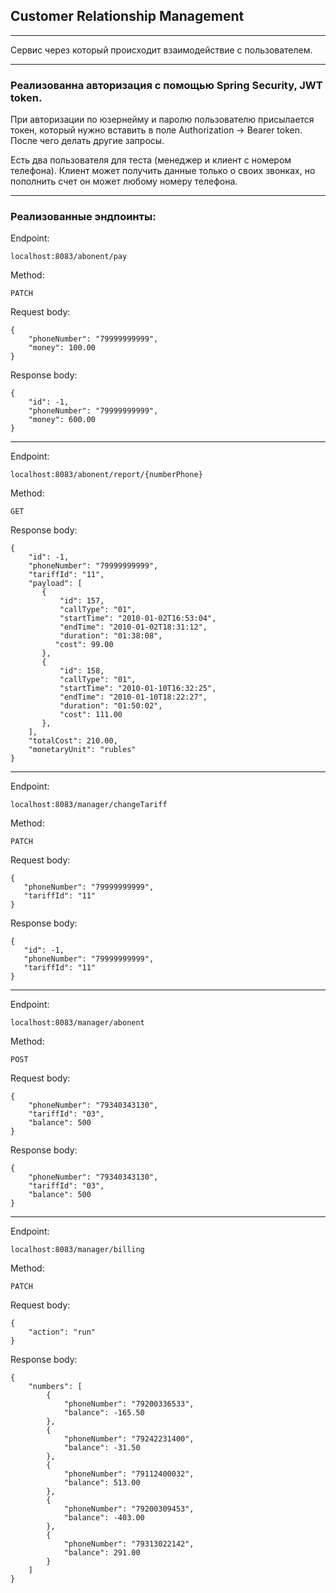 ## Customer Relationship Management

--------

Сервис через который происходит взаимодействие с пользователем.

--------
### Реализованна авторизация с помощью Spring Security, JWT token.

При авторизации по юзернейму и паролю пользователю присылается токен, который нужно вставить в поле Authorization -> Bearer token. После чего делать другие запросы.


Есть два пользователя для теста (менеджер и клиент с номером телефона).
Клиент может получить данные только о своих звонках, но пополнить счет он может любому номеру телефона.

-------
### Реализованные эндпоинты:

Endpoint:

    localhost:8083/abonent/pay

Method:

    PATCH

Request body:

    {
        "phoneNumber": "79999999999",
        "money": 100.00
    }

Response body:

    {
        "id": -1,
        "phoneNumber": "79999999999",
        "money": 600.00
    }
-----

Endpoint:

    localhost:8083/abonent/report/{numberPhone}

Method:

    GET

Response body:

    {
        "id": -1,
        "phoneNumber": "79999999999",
        "tariffId": "11",
        "payload": [
           {
               "id": 157,
               "callType": "01",
               "startTime": "2010-01-02T16:53:04",
               "endTime": "2010-01-02T18:31:12",
               "duration": "01:38:08",
              "cost": 99.00
           },
           {
               "id": 158,
               "callType": "01",
               "startTime": "2010-01-10T16:32:25",
               "endTime": "2010-01-10T18:22:27",
               "duration": "01:50:02",
               "cost": 111.00
           },
        ],
        "totalCost": 210.00,
        "monetaryUnit": "rubles"
    }

------

Endpoint:

    localhost:8083/manager/changeTariff

Method:

    PATCH

Request body:

    {
       "phoneNumber": "79999999999",
       "tariffId": "11"
    }

Response body:

    {
       "id": -1,
       "phoneNumber": "79999999999",
       "tariffId": "11"
    }

------

Endpoint:

    localhost:8083/manager/abonent

Method:

    POST

Request body:
    
    {
        "phoneNumber": "79340343130",
        "tariffId": "03",
        "balance": 500
    }

Response body:

    {
        "phoneNumber": "79340343130",
        "tariffId": "03",
        "balance": 500
    }

-----

Endpoint:

    localhost:8083/manager/billing

Method:

    PATCH

Request body:

    {
        "action": "run"
    }

Response body:

    {
        "numbers": [
            {
                "phoneNumber": "79200336533",
                "balance": -165.50
            },
            {
                "phoneNumber": "79242231400",
                "balance": -31.50
            },
            {
                "phoneNumber": "79112400032",
                "balance": 513.00
            },
            {
                "phoneNumber": "79200309453",
                "balance": -403.00
            },
            {
                "phoneNumber": "79313022142",
                "balance": 291.00
            }
        ]
    }